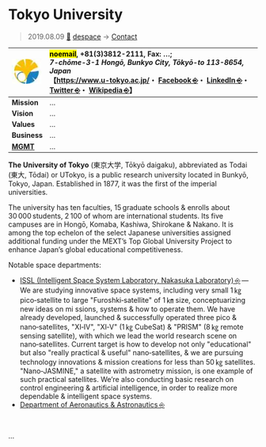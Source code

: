 # Tokyo University
> 2019.08.09 [🚀](../../index/index.md) [despace](../index.md) → [Contact](../contact.md)

|[![](../f/contact/t/tokyo_univ_logo1_thumb.webp)](../f/contact/t/tokyo_univ_logo1.webp)|<mark>noemail</mark>, +81(3)3812-2111, Fax: …;<br> *7-chōme-3-1 Hongō, Bunkyo City, Tōkyō-to 113-8654, Japan*<br> 【<https://www.u-tokyo.ac.jp/>・ [Facebook ⎆](https://www.facebook.com/UTokyo.News.en)・ [LinkedIn ⎆](https://www.linkedin.com/school/university-of-tokyo/)・ [Twitter ⎆](https://twitter.com/UTokyo_News_en)・ [Wikipedia ⎆](https://en.wikipedia.org/wiki/University_of_Tokyo)】|
|:--|:--|
|**Mission**|…|
|**Vision**|…|
|**Values**|…|
|**Business**|…|
|**[MGMT](../mgmt.md)**|…|

**The University of Tokyo** (東京大学, Tōkyō daigaku), abbreviated as Todai (東大, Tōdai) or UTokyo, is a public research university located in Bunkyō, Tokyo, Japan. Established in 1877, it was the first of the imperial universities.

The university has ten faculties, 15 graduate schools & enrolls about 30 000 students, 2 100 of whom are international students. Its five campuses are in Hongō, Komaba, Kashiwa, Shirokane & Nakano. It is among the top echelon of the select Japanese universities assigned additional funding under the MEXT’s Top Global University Project to enhance Japan’s global educational competitiveness.

Notable space departments:

   - [ISSL (Intelligent Space System Laboratory, Nakasuka Laboratory) ⎆](https://www.space.t.u-tokyo.ac.jp/nlab/index_e.html) — We are studying innovative space systems, including very small 1 ㎏ pico‑satellite to large "Furoshki‑satellite" of 1 ㎞ size, conceptuarizing new ideas on mi ssions, systems & how to operate them. We have already developed, launched & successfully operated three pico & nano‑satellites, "XI‑IV", "XI‑V" (1 ㎏ CubeSat) & "PRISM" (8 ㎏ remote sensing satellite), with which we lead the world research scene on nano‑satellites. Current target is how to develop not only "educational" but also "really practical & useful" nano‑satellites, & we are pursuing technology innovations & mission creations for less than 50 ㎏ satellites. "Nano‑JASMINE," a satellite with astrometry mission, is one example of such practical satellites. We’re also conducting basic research on control engineering & artificial intelligence, in order to realize more dependable & intelligent space systems.
   - [Department of Aeronautics & Astronautics ⎆](http://www.aerospace.t.u-tokyo.ac.jp/english/)

<p style="page-break-after:always"> </p>

…
